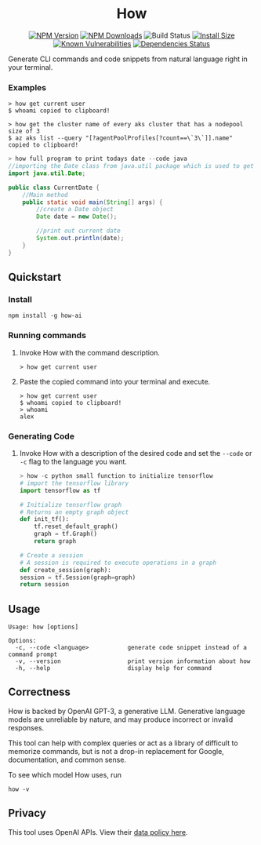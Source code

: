 <div align="center">

# How

[![NPM Version](http://img.shields.io/npm/v/how-ai.svg?style=flat)](https://www.npmjs.org/package/how-ai)
[![NPM Downloads](https://img.shields.io/npm/dm/how-ai.svg?style=flat)](https://npmcharts.com/compare/how-ai?minimal=true)
![Build Status](https://github.com/ameddin73/how-ai/actions/workflows/release.yaml/badge.svg)
[![Install Size](https://packagephobia.now.sh/badge?p=how-ai)](https://packagephobia.now.sh/result?p=how-ai)
[![Known Vulnerabilities](https://snyk.io/test/npm/how-ai/badge.svg)](https://snyk.io/test/npm/how-ai)
[![Dependencies Status](https://img.shields.io/librariesio/github/ameddin73/how-ai)](https://libraries.io/npm/how-ai)

</div>

Generate CLI commands and code snippets from natural language right in your terminal.

### Examples

```shell
> how get current user
$ whoami copied to clipboard!
```

```shell
> how get the cluster name of every aks cluster that has a nodepool size of 3
$ az aks list --query "[?agentPoolProfiles[?count==\`3\`]].name" copied to clipboard!
```

```java
> how full program to print todays date --code java
//importing the Date class from java.util package which is used to get the current date
import java.util.Date;

public class CurrentDate {
    //Main method
    public static void main(String[] args) {
        //create a Date object
        Date date = new Date();

        //print out current date
        System.out.println(date);
    }
}
```

## Quickstart

### Install

```shell
npm install -g how-ai
```

### Running commands

1. Invoke How with the command description.

    ```shell
    > how get current user
    ```

1. Paste the copied command into your terminal and execute.

    ```shell
    > how get current user
    $ whoami copied to clipboard!
    > whoami
    alex
    ```

### Generating Code

1. Invoke How with a description of the desired code and set the `--code` or `-c` flag
to the language you want.

    ```python
    > how -c python small function to initialize tensorflow
    # import the tensorflow library
    import tensorflow as tf

    # Initialize tensorflow graph
    # Returns an empty graph object
    def init_tf():
        tf.reset_default_graph()
        graph = tf.Graph()
        return graph

    # Create a session
    # A session is required to execute operations in a graph
    def create_session(graph):
    session = tf.Session(graph=graph)
    return session
    ```

## Usage

```shell
Usage: how [options]

Options:
  -c, --code <language>           generate code snippet instead of a command prompt
  -v, --version                   print version information about how
  -h, --help                      display help for command
```

## Correctness

How is backed by OpenAI GPT-3, a generative LLM. Generative language models are unreliable by nature,
and may produce incorrect or invalid responses.

This tool can help with complex queries or act as a library
of difficult to memorize commands, but is not a drop-in replacement for Google, documentation, and common sense.

To see which model How uses, run

```shell
how -v
```

## Privacy

This tool uses OpenAI APIs. View their
[data policy here](https://openai.com/policies/api-data-usage-policies).
